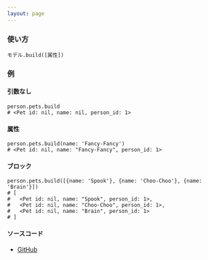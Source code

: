 ```yaml
---
layout: page
---
```

### 使い方
    モデル.build([属性])

### 例
#### 引数なし
    person.pets.build
    # <Pet id: nil, name: nil, person_id: 1>

#### 属性
    person.pets.build(name: 'Fancy-Fancy')
    # <Pet id: nil, name: "Fancy-Fancy", person_id: 1>

#### ブロック
    person.pets.build([{name: 'Spook'}, {name: 'Choo-Choo'}, {name: 'Brain'}])
    # [
    #   <Pet id: nil, name: "Spook", person_id: 1>,
    #   <Pet id: nil, name: "Choo-Choo", person_id: 1>,
    #   <Pet id: nil, name: "Brain", person_id: 1>
    # ]

#### ソースコード
* [GitHub](https://github.com/rails/rails/blob/f33d52c95217212cbacc8d5e44b5a8e3cdc6f5b3/activerecord/lib/active_record/associations/collection_proxy.rb#L315)